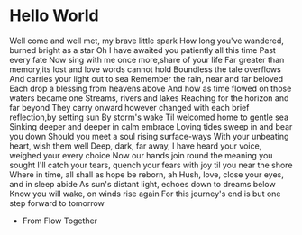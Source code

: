 # Hello World

Well come and well met, my brave little spark
How long you've wandered, burned bright as a star
Oh I have awaited you patiently all this time
Past every fate
Now sing with me once more,share of your life
Far greater than memory,its lost and love words cannot hold
Boundless the tale overflows
And carries your light out to sea
Remember the rain, near and far beloved
Each drop a blessing from heavens above
And how as time flowed on those waters became one
Streams, rivers and lakes
Reaching for the horizon and far beyond
They carry onward however changed with each brief reflection,by setting sun
By storm's wake
Til welcomed home to gentle sea
Sinking deeper and deeper in calm embrace
Loving tides sweep in and bear you down
Should you meet a soul rising surface-ways
With your unbeating heart, wish them well
Deep, dark, far away, I have heard your voice, weighed your every choice
Now our hands join round the meaning you sought
I'll catch your tears, quench your fears with joy til you near the shore
Where in time, all shall as hope be reborn, ah
Hush, love, close your eyes, and in sleep abide
As sun's distant light, echoes down to dreams below
Know you will wake, on winds rise again
For this journey's end is but one step forward to tomorrow

- From <ff14> Flow Together